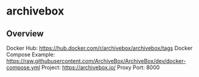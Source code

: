 # archivebox

## Overview
Docker Hub: https://hub.docker.com/r/archivebox/archivebox/tags
Docker Compose Example: https://raw.githubusercontent.com/ArchiveBox/ArchiveBox/dev/docker-compose.yml
Project: https://archivebox.io/
Proxy Port: 8000


